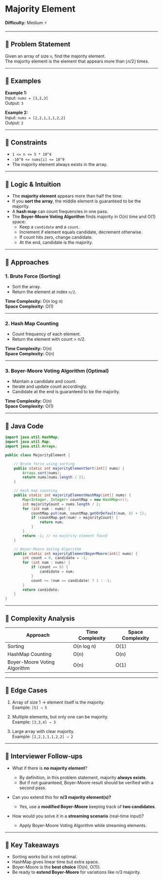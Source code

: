 # Majority Element

**Difficulty:** Medium ⚡

---

## 🔹 Problem Statement
Given an array of size `n`, find the majority element.  
The majority element is the element that appears more than ⌊n/2⌋ times.

---

## 🔹 Examples
**Example 1:**  
Input: `nums = [3,2,3]`  
Output: `3`

**Example 2:**  
Input: `nums = [2,2,1,1,1,2,2]`  
Output: `2`

---

## 🔹 Constraints
- `1 <= n <= 5 * 10^4`
- `-10^9 <= nums[i] <= 10^9`
- The majority element always exists in the array.

---

## 🔹 Logic & Intuition
- The **majority element** appears more than half the time.
- If you **sort the array**, the middle element is guaranteed to be the majority.
- A **hash map** can count frequencies in one pass.
- The **Boyer-Moore Voting Algorithm** finds majority in O(n) time and O(1) space:
    - Keep a `candidate` and a `count`.
    - Increment if element equals candidate, decrement otherwise.
    - If count hits zero, change candidate.
    - At the end, candidate is the majority.

---

## 🔹 Approaches

### 1. Brute Force (Sorting)
- Sort the array.
- Return the element at index `n/2`.

**Time Complexity:** O(n log n)  
**Space Complexity:** O(1)

---

### 2. Hash Map Counting
- Count frequency of each element.
- Return the element with count > n/2.

**Time Complexity:** O(n)  
**Space Complexity:** O(n)

---

### 3. Boyer-Moore Voting Algorithm (Optimal)
- Maintain a candidate and count.
- Iterate and update count accordingly.
- Candidate at the end is guaranteed to be the majority.

**Time Complexity:** O(n)  
**Space Complexity:** O(1)

---

## 🔹 Java Code

```java
import java.util.HashMap;
import java.util.Map;
import java.util.Arrays;

public class MajorityElement {

    // Brute force using sorting
    public static int majorityElementSort(int[] nums) {
        Arrays.sort(nums);
        return nums[nums.length / 2];
    }

    // Hash map counting
    public static int majorityElementHashMap(int[] nums) {
        Map<Integer, Integer> countMap = new HashMap<>();
        int majorityCount = nums.length / 2;
        for (int num : nums) {
            countMap.put(num, countMap.getOrDefault(num, 0) + 1);
            if (countMap.get(num) > majorityCount) {
                return num;
            }
        }
        return -1; // no majority element found
    }

    // Boyer-Moore Voting Algorithm
    public static int majorityElementBoyerMoore(int[] nums) {
        int count = 0, candidate = -1;
        for (int num : nums) {
            if (count == 0) {
                candidate = num;
            }
            count += (num == candidate) ? 1 : -1;
        }
        return candidate;
    }
}
```

---

## 🔹 Complexity Analysis

| Approach                       | Time Complexity | Space Complexity |
|--------------------------------|-----------------|------------------|
| Sorting                        | O(n log n)      | O(1)             |
| HashMap Counting               | O(n)            | O(n)             |
| Boyer-Moore Voting Algorithm   | O(n)            | O(1)             |

---

## 🔹 Edge Cases
1. Array of size 1 → element itself is the majority.  
   Example: `[5] → 5`

2. Multiple elements, but only one can be majority.  
   Example: `[3,3,4] → 3`

3. Large array with clear majority.  
   Example: `[2,2,1,1,1,2,2] → 2`

---

## 🔹 Interviewer Follow-ups
- What if there is **no majority element**?
    - By definition, in this problem statement, majority **always exists**.
    - But if not guaranteed, Boyer-Moore result should be verified with a second pass.

- Can you extend this for **n/3 majority element(s)?**
    - Yes, use a **modified Boyer-Moore** keeping track of **two candidates**.

- How would you solve it in a **streaming scenario** (real-time input)?
    - Apply Boyer-Moore Voting Algorithm while streaming elements.

---

## 🔹 Key Takeaways
- Sorting works but is not optimal.
- HashMap gives linear time but extra space.
- Boyer-Moore is the **best choice** (O(n), O(1)).
- Be ready to **extend Boyer-Moore** for variations like n/3 majority.  
